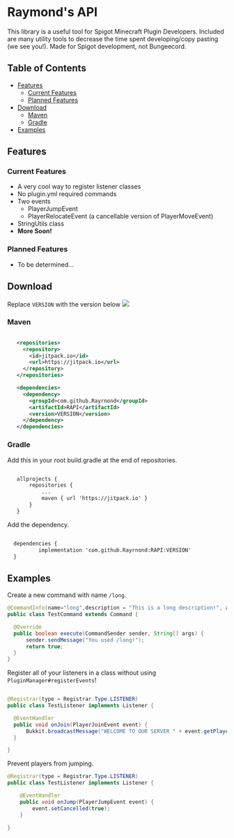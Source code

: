 # Raymond's API

This library is a useful tool for Spigot Minecraft Plugin Developers. Included are many utility tools to decrease the time spent developing/copy pasting (we see you!). Made for Spigot development, not Bungeecord.

## Table of Contents
* [Features](https://github.com/Rayrnond/RAPI/tree/master#features)
  * [Current Features](https://github.com/Rayrnond/RAPI/tree/master#current-features)
  * [Planned Features](https://github.com/Rayrnond/RAPI/tree/master#planned-features)
* [Download](https://github.com/Rayrnond/RAPI/tree/master#download)
  * [Maven](https://github.com/Rayrnond/RAPI/tree/master#maven)
  * [Gradle](https://github.com/Rayrnond/RAPI/tree/master#gradle)
* [Examples](https://github.com/Rayrnond/RAPI/tree/master#examples)


## Features

### Current Features

* A very cool way to register listener classes
* No plugin.yml required commands
 * Two events
    * PlayerJumpEvent
    * PlayerRelocateEvent (a cancellable version of PlayerMoveEvent)
* StringUtils class
* **More Soon!**

### Planned Features
* To be determined...
 
 
## Download

Replace ``VERSION`` with the version below
[![](https://jitpack.io/v/Rayrnond/RAPI.svg)](https://jitpack.io/#Rayrnond/RAPI)

### Maven
 
 ```xml

    <repositories>
	  <repository>
	    <id>jitpack.io</id>
	    <url>https://jitpack.io</url>
	  </repository>
    </repositories>

    <dependencies>  
	  <dependency>
	    <groupId>com.github.Rayrnond</groupId>
	    <artifactId>RAPI</artifactId>
	    <version>VERSION</version>
	  </dependency>
    </dependencies>  
```
 
 ### Gradle
 
 Add this in your root build.gradle at the end of repositories.
 
 ```xml

	allprojects {
		repositories {
			...
			maven { url 'https://jitpack.io' }
		}
	}
  ```
  
  Add the dependency.
  
  ```xml
  
  	dependencies {
	        implementation 'com.github.Rayrnond:RAPI:VERSION'
	}
  ```
  
  ## Examples
  
  Create a new command with name ``/long``.
  ```java
@CommandInfo(name="long",description = "This is a long description!", aliases = {"l","longcommand"})
public class TestCommand extends Command {

    @Override
    public boolean execute(CommandSender sender, String[] args) {
        sender.sendMessage("You used /long!");
        return true;
    }
}
  ```
  
  Register all of your listeners in a class without using ``PluginManager#registerEvents``!
  ```java
  
@Registrar(type = Registrar.Type.LISTENER)
public class TestListener implements Listener {

    @EventHandler
    public void onJoin(PlayerJoinEvent event) {
        Bukkit.broadcastMessage("WELCOME TO OUR SERVER " + event.getPlayer().getName()+"!");
    }

}
```


Prevent players from jumping.
```java
@Registrar(type = Registrar.Type.LISTENER)
public class TestListener implements Listener {

    @EventHandler
    public void onJump(PlayerJumpEvent event) {
        event.setCancelled(true);
    }
    
}
```
